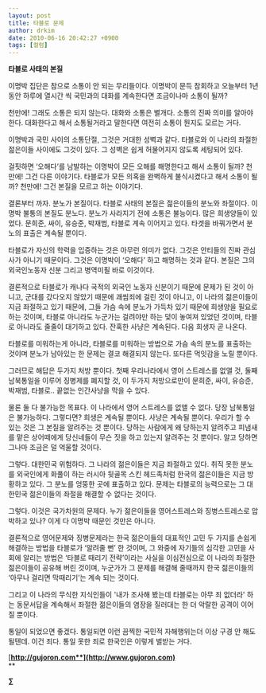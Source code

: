 ```yaml
---
layout: post
title: 타블로 문제
author: drkim
date: 2010-06-16 20:42:27 +0900
tags: [컬럼]
---
```

  


**타블로 사태의 본질**



이명박 집단은 참으로 소통이 안 되는 무리들이다. 이명박이 문득 참회하고 오늘부터 1년동안 하루에 열시간 씩 국민과의 대화를 계속한다면 조금이나마 소통이 될까? 



천만에! 그래도 소통은 되지 않는다. 대화와 소통은 별개다. 소통의 진짜 의미를 알아야 한다. 대화한다고 해서 소통될거라고 말한다면 여전히 소통이 뭔지도 모르는 거다.



이명박과 국민 사이의 소통단절, 그것은 거대한 성벽과 같다. 타블로와 이 나라의 좌절한 젊은이들 사이에도 그것이 있다. 그 성벽은 쉽게 허물어지지 않도록 세팅되어 있다. 



걸핏하면 ‘오해다’를 남발하는 이명박이 모든 오해를 해명한다고 해서 소통이 될까? 천만에! 그건 다른 이야기다. 타블로가 모든 의혹을 완벽하게 불식시켰다고 해서 소통이 될까? 천만에! 그건 본질을 모르고 하는 이야기다.



결론부터 까자. 분노가 본질이다. 타블로 사태의 본질은 젊은이들의 분노와 좌절이다. 이명박 불통의 본질도 분노다. 분노가 사라지기 전에 소통은 불능이다. 많은 희생양들이 있었다. 문희준, 싸이, 유승준, 박재범, 타블로 계속 이어지고 있다. 타겟을 바꿔가면서 분노의 표출은 계속될 뿐이다. 



타블로가 자신의 학력을 입증하는 것은 아무런 의미가 없다. 그것은 안티들의 진짜 관심사가 아니기 때문이다. 그것은 이명박이 ‘오해다’ 하고 해명하는 것과 같다. 본질은 그의 외국인노동자 신분 그리고 병역미필 바로 이것이다. 



결론적으로 타블로가 캐나다 국적의 외국인 노동자 신분이기 때문에 문제가 된 것이 아니고, 군대를 갔다오지 않았기 때문에 괘씸죄에 걸린 것이 아니고, 이 나라의 젊은이들이 지금 좌절하고 있기 때문에, 그들 가슴 속에 분노가 가득차 있기 때문에 희생양을 필요로 하는 것이며, 타블로 아니라도 누군가는 걸려야만 하는 덫이 놓여져 있었던 것이며, 타블로 아니라도 줄줄이 대기하고 있다. 잔혹한 사냥은 계속된다. 다음 희생자 곧 나온다.



타블로를 미워하는게 아니라, 타블로를 미워하는 방법으로 가슴 속의 분노를 표출하는 것이며 분노가 남아있는 한 문제는 결코 해결되지 않는다. 또다른 먹잇감을 노릴 뿐이다. 



그러므로 해답은 두가지 처방 뿐이다. 첫째 우리나라에서 영어 스트레스를 없앨 것, 둘째 남북통일을 이루어 징병제를 폐지할 것, 이 두가지 처방으로만이 문희준, 싸이, 유승준, 박재범, 타블로.. 끝없는 인간사냥을 막을 수 있다.



물론 둘 다 불가능한 목표다. 이 나라에서 영어 스트레스를 없앨 수 없다. 당장 남북통일은 불가능하다. 그렇다면? 희생은 계속될 뿐이다. 사냥은 계속될 뿐이다. 우리가 할 수 있는 것은 그 본질을 알려주는 것 뿐이다. 당하는 사람에게 왜 당하는지 알려주고 피냄새를 맡은 상어떼에게 당신네들이 무슨 짓을 하고 있는지 알려주는 것 뿐이다. 알고 당하면 그나마 조금은 덜 억울할 것이다.



그렇다. 대한민국 위험하다. 그 나라의 젊은이들은 지금 좌절하고 있다. 취직 못한 분노를 외국인에게 화풀이 하는 러시아 뒷골목 스킨 헤드족처럼 한국의 젊은이들은 지금 방황하고 있다. 그 분노를 엉뚱한 곳에 표출하고 있다. 문제는 타블로의 능력으로는 그 대한민국 젊은이들의 좌절을 해결할 수 없다는 것이다.



그렇다. 이것은 국가차원의 문제다. 누가 젊은이들을 영어스트레스와 징병스트레스로 압박하고 있나? 이게 다 이명박 때문인 것만은 아니다. 



결론적으로 영어문제와 징병문제라는 한국 젊은이들의 대표적인 고민 두 가지를 손쉽게 해결하는 방법을 타블로가 ‘알려줄 뻔’ 한 것이며, 그 와중에 자기들의 심각한 고민을 사회에 알리는 방법은 ‘타블로 때리기 전략’이라는 사실을 이심전심으로 이 나라의 좌절한 젊은이들이 공유해 버린 것이며, 누군가가 그 문제를 해결해 줄때까지 한국 젊은이들의 ‘아무나 걸리면 막때리기’는 계속 되는 것이다.  
   
그리고 이 나라의 무식한 지식인들이 '내가 조사해 봤는데 타블로는 아무 죄 없더라' 하는 동문서답을 계속해서 좌절한 젊은이들의 염장을 질러대는 한 더 악랄한 공격이 이어질 뿐이다.



통일이 되었으면 좋겠다. 통일되면 이런 끔찍한 국민적 자해행위는더 이상 구경 안 해도 될텐데. 이건 죄다. 통일 못한 죄로 한국인은 이렇게 벌받는 거다. 



[**http://gujoron.com**](http://www.gujoron.com)**  
** 

**∑**